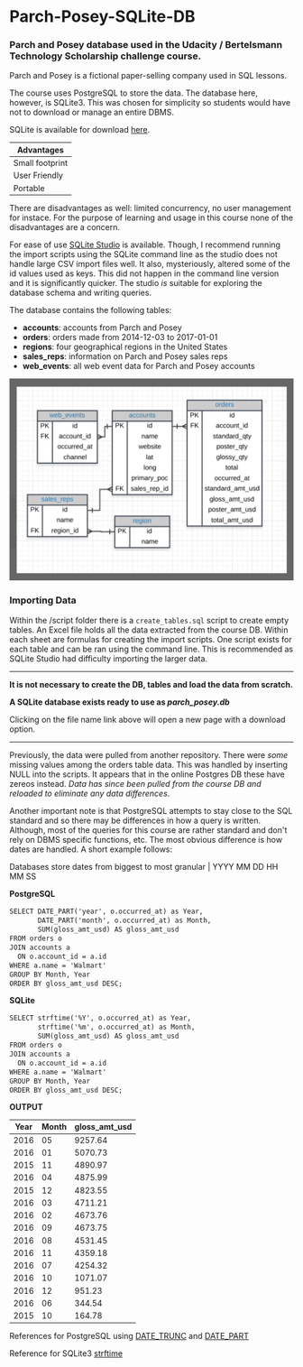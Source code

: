 # Parch-Posey-SQLite-DB

### Parch and Posey database used in the Udacity / Bertelsmann Technology Scholarship challenge course.

Parch and Posey is a fictional paper-selling company used in SQL lessons.

The course uses PostgreSQL to store the data. The database here, however, is SQLite3. This was chosen for simplicity so students would have not to download or manage an entire DBMS.

SQLite is available for download [here](https://www.sqlite.org/index.html).

Advantages |
---------- |
Small footprint |
User Friendly |
Portable |

There are disadvantages as well: limited concurrency, no user management for instace. For the purpose of learning and usage in this course none of the disadvantages are a concern.

For ease of use [SQLite Studio](https://sqlitestudio.pl/index.rvt) is available. Though, I recommend running the import scripts using the SQLite command line as the studio does not handle large CSV import files well. It also, mysteriously, altered some of the id values used as keys. This did not happen in the command line version and it is significantly quicker. The studio _is_ suitable for exploring the database schema and writing queries.

The database contains the following tables:
* __accounts__: accounts from Parch and Posey
* __orders__: orders made from 2014-12-03 to 2017-01-01
* __regions__: four geographical regions in the United States
* __sales_reps__: information on Parch and Posey sales reps
* __web_events__: all web event data for Parch and Posey accounts

![ERD](/images/parch-posey-erd.png "Entity Relationship Diagram")

### Importing Data

Within the /script folder there is a `create_tables.sql` script to create empty tables. An Excel file holds all the data extracted from the course DB. Within each sheet are formulas for creating the import scripts. One script exists for each table and can be ran using the command line. This is recommended as SQLite Studio had difficulty importing the larger data.

---

**It is not necessary to create the DB, tables and load the data from scratch.**

**A SQLite database exists ready to use as _parch_posey.db_**

Clicking on the file name link above will open a new page with a download option.

---

Previously, the data were pulled from another repository. There were _some_ missing values among the orders table data. This was handled by inserting NULL into the scripts. It appears that in the online Postgres DB these have zereos instead. _Data has since been pulled from the course DB and reloaded to eliminate any data differences_.

Another important note is that PostgreSQL attempts to stay close to the SQL standard and so there may be differences in how a query is written. Although, most of the queries for this course are rather standard and don't rely on DBMS specific functions, etc. The most obvious difference is how dates are handled. A short example follows:

Databases store dates from biggest to most granular | YYYY MM DD HH MM SS

**PostgreSQL**
```
SELECT DATE_PART('year', o.occurred_at) as Year,
       DATE_PART('month', o.occurred_at) as Month,
       SUM(gloss_amt_usd) AS gloss_amt_usd
FROM orders o
JOIN accounts a
  ON o.account_id = a.id
WHERE a.name = 'Walmart'
GROUP BY Month, Year
ORDER BY gloss_amt_usd DESC;
```

**SQLite**
```
SELECT strftime('%Y', o.occurred_at) as Year,
       strftime('%m', o.occurred_at) as Month,
       SUM(gloss_amt_usd) AS gloss_amt_usd
FROM orders o
JOIN accounts a
  ON o.account_id = a.id
WHERE a.name = 'Walmart'
GROUP BY Month, Year
ORDER BY gloss_amt_usd DESC;
```


**OUTPUT**

Year | Month | gloss_amt_usd
---- | ----- | -------------
2016 | 05 | 9257.64
2016 | 01 | 5070.73
2015 | 11 | 4890.97
2016 | 04 | 4875.99
2015 | 12 | 4823.55
2016 | 03 | 4711.21
2016 | 02 | 4673.76
2016 | 09 | 4673.75
2016 | 08 | 4531.45
2016 | 11 | 4359.18
2016 | 07 | 4254.32
2016 | 10 | 1071.07
2016 | 12 | 951.23
2016 | 06 | 344.54
2015 | 10 | 164.78






References for PostgreSQL using [DATE_TRUNC](http://www.postgresqltutorial.com/postgresql-date_trunc/) and [DATE_PART](https://www.postgresql.org/docs/9.1/functions-datetime.html)

Reference for SQLite3 [strftime](https://www.w3resource.com/sqlite/sqlite-strftime.php)

